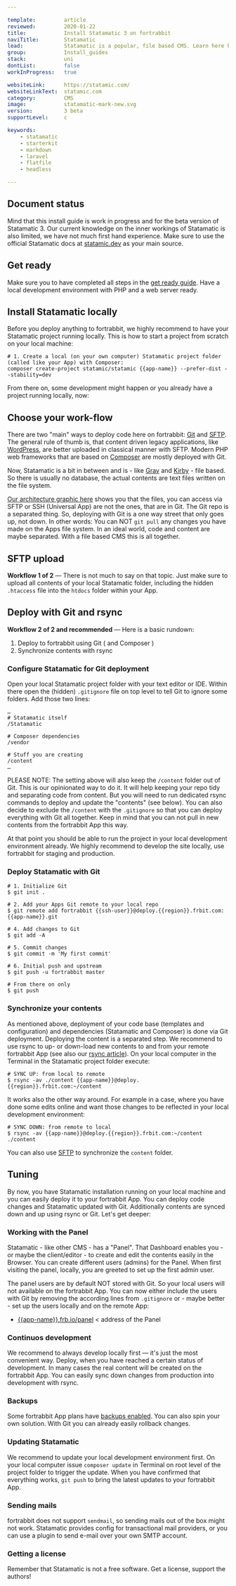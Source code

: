 ```yaml
---

template:         article
reviewed:         2020-01-22
title:            Install Statamatic 3 on fortrabbit
naviTitle:        Statamatic
lead:             Statamatic is a popular, file based CMS. Learn here how to install and tune Statamatic on fortrabbit.
group:            Install_guides
stack:            uni
dontList:         false
workInProgress:   true

websiteLink:      https://statamic.com/
websiteLinkText:  statamic.com
category:         CMS
image:            statamatic-mark-new.svg
version:          3 beta
supportLevel:     c

keywords:
    - statamatic
    - starterkit
    - markdown
    - laravel
    - flatfile
    - headless

---
```




## Document status

Mind that this install guide is work in progress and for the beta version of Statamatic 3. Our current knowledge on the inner workings of Statamatic is also limited, we have not much first hand experience. Make sure to use the official Statamatic docs at [statamic.dev](https://statamic.dev/) as your main source.

 
## Get ready

Make sure you to have completed all steps in the [get ready guide](/get-ready). Have a local development environment with PHP and a web server ready.


## Install Statamatic locally

Before you deploy anything to fortrabbit, we highly recommend to have your Statamatic project running locally. This is how to start a project from scratch on your local machine:

```
# 1. Create a local (on your own computer) Statamatic project folder (called like your App) with Composer:
composer create-project statamic/statamic {{app-name}} --prefer-dist --stability=dev
```

From there on, some development might happen or you already have a project running locally, now:



## Choose your work-flow

There are two "main" ways to deploy code here on fortrabbit: [Git](/git-deployment) and [SFTP](/sftp-uni). The general rule of thumb is, that content driven legacy applications, like [WordPress](/install-wordpress), are better uploaded in classical manner with SFTP. Modern PHP web frameworks that are based on [Composer](/composer) are mostly deployed with Git. 

Now, Statamatic is a bit in between and is - like [Grav](/install-grav) and [Kirby](/install-kirby-3) - file based. So there is usually no database, the actual contents are text files written on the file system.

[Our architecture graphic here](/deployment-methods-uni#toc-understanding-the-architecture) shows you that the files, you can access via SFTP or SSH (Universal App) are not the ones, that are in Git. The Git repo is a separated thing. So, deploying with Git is a one way street that only goes up, not down. In other words: You can NOT `git pull` any changes you have made on the Apps file system. In an ideal world, code and content are maybe separated. With a file based CMS this is all together.


## SFTP upload

**Workflow 1 of 2** — There is not much to say on that topic. Just make sure to upload all contents of your local Statamatic folder, including the hidden `.htaccess` file into the `htdocs` folder within your App.


## Deploy with Git and rsync

**Workflow 2 of 2 and recommended** — Here is a basic rundown: 

1. Deploy to fortrabbit using Git ( and Composer )
2. Synchronize contents with rsync



### Configure Statamatic for Git deployment

Open your local Statamatic project folder with your text editor or IDE. Within there open the (hidden) `.gitignore` file on top level to tell Git to ignore some folders. Add those two lines:

```
…
# Statamatic itself
/Statamatic

# Composer dependencies
/vendor

# Stuff you are creating
/content
…
```

PLEASE NOTE: The setting above will also keep the `/content` folder out of Git. This is our opinionated way to do it. It will help keeping your repo tidy and separating code from content. But you will need to run dedicated rsync commands to deploy and update the "contents" (see below). You can also decide to exclude the `/content` with the `.gitignore` so that you can deploy everything with Git all together. Keep in mind that you can not pull in new contents from the fortrabbit App this way.

At that point you should be able to run the project in your local development environment already. We highly recommend to develop the site locally, use fortrabbit for staging and production.


### Deploy Statamatic with Git

```
# 1. Initialize Git
$ git init .

# 2. Add your Apps Git remote to your local repo
$ git remote add fortrabbit {{ssh-user}}@deploy.{{region}}.frbit.com:{{app-name}}.git

# 4. Add changes to Git
$ git add -A

# 5. Commit changes
$ git commit -m 'My first commit'

# 6. Initial push and upstream
$ git push -u fortrabbit master

# From there on only
$ git push
```

### Synchronize your contents

As mentioned above, deployment of your code base (templates and configuration) and dependencies (Statamatic and Composer) is done via Git deployment. Deploying the content is a separated step. We recommend to use rsync to up- or down-load new contents to and from your remote fortrabbit App (see also our [rsync article](/rsync)). On your local computer in the Terminal in the Statamatic project folder execute:

```
# SYNC UP: from local to remote
$ rsync -av ./content {{app-name}}@deploy.{{region}}.frbit.com:~/content
```

It works also the other way around. For example in a case, where you have done some edits online and want those changes to be reflected in your local development environment:

```
# SYNC DOWN: from remote to local
$ rsync -av {{app-name}}@deploy.{{region}}.frbit.com:~/content ./content
```

You can also use [SFTP](/sftp) to synchronize the `content` folder.


## Tuning

By now, you have Statamatic installation running on your local machine and you can easily deploy it to your fortrabbit App. You can deploy code changes and Statamatic updated with Git. Additionally contents are synced down and up using rsync or Git. Let's get deeper:

### Working with the Panel

Statamatic - like other CMS - has a "Panel". That Dashboard enables you - or maybe the client/editor - to create and edit the contents easily in the Browser. You can create different users (admins) for the Panel. When first visiting the panel, locally, you are greeted to set up the first admin user. 

The panel users are by default NOT stored with Git. So your local users will not available on the fortrabbit App. You can now either include the users with Git by removing the according lines from `.gitignore` or - maybe better - set up the users locally and on the remote App:

* [{{app-name}}.frb.io/panel](https://{{app-name}}.frb.io/panel/) < address of the Panel


### Continuos development

We recommend to always develop locally first — it's just the most convenient way. Deploy, when you have reached a certain status of development. In many cases the real content will be created on the fortrabbit App. You can easily sync down changes from production into development with rsync.


### Backups

Some fortrabbit App plans have [backups enabled](/backups-uni). You can also spin your own solution. With Git you can already easily rollback changes. 


### Updating Statamatic

We recommend to update your local development environment first. On your local computer issue `composer update` in Terminal on root level of the project folder to trigger the update. When you have confirmed that everything works, `git push` to bring the latest updates to your fortrabbit App.


### Sending mails

fortrabbit does not support `sendmail`, so sending mails out of the box might not work. Statamatic provides config for transactional mail providers, or you can use a plugin to send e-mail over your own SMTP account.


### Getting a license

Remember that Statamatic is not a free software. Get a license, support the authors!